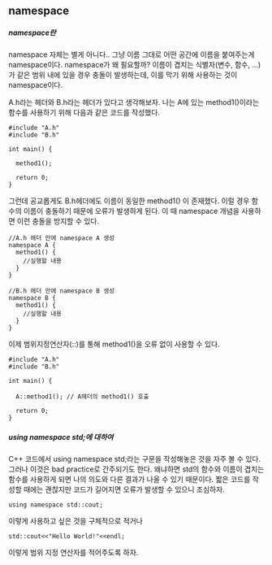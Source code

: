 namespace
----------
##### namespace란
namespace 자체는 별게 아니다..
그냥 이름 그대로 어떤 공간에 이름을 붙여주는게 namespace이다.
namespace가 왜 필요할까?
이름이 겹치는 식별자(변수, 함수, ...)가 같은 범위 내에 있을 경우 충돌이 발생하는데, 이를 막기 위해 사용하는 것이 namespace이다.

A.h라는 헤더와 B.h라는 헤더가 있다고 생각해보자.
나는 A에 있는 method1()이라는 함수를 사용하기 위해 다음과 같은 코드를 작성했다.

```
#include "A.h"
#include "B.h"

int main() {

  method1();
  
  return 0;
}
```

그런데 공교롭게도 B.h헤더에도 이름이 동일한 method1() 이 존재했다.
이럴 경우 함수의 이름이 충돌하기 때문에 오류가 발생하게 된다.
이 때 namespace 개념을 사용하면 이런 충돌을 방지할 수 있다.

```
//A.h 헤더 안에 namespace A 생성
namespace A {
  method1() {
    //실행할 내용
  }
}
```

```
//B.h 헤더 안에 namespace B 생성
namespace B {
  method1() {
    //실행할 내용
  }
}
```

이제 범위지정연산자(::)를 통해 method1()을 오류 없이 사용할 수 있다.

```
#include "A.h"
#include "B.h"

int main() {

  A::method1(); // A헤더의 method1() 호출
  
  return 0;
}
```


##### using namespace std;에 대하여
C++ 코드에서 using namespace std;라는 구문을 작성해놓은 것을 자주 볼 수 있다.
그러나 이것은 bad practice로 간주되기도 한다.
왜냐하면 std의 함수와 이름이 겹치는 함수를 사용하게 되면 나의 의도와 다른 결과가 나올 수 있기 때문이다.
짧은 코드를 작성할 때에는 괜찮지만 코드가 길어지면 오류가 발생할 수 있으니 조심하자.
```
using namespace std::cout;
```
이렇게 사용하고 싶은 것을 구체적으로 적거나
```
std::cout<<"Hello World!"<<endl;
```
이렇게 범위 지정 연산자를 적어주도록 하자.
